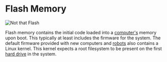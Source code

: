 # Flash Memory
![Not that Flash](item:oc2r:flash_memory)

Flash memory contains the initial code loaded into a [computer's](../block/computer.md) memory upon boot. This typically at least includes the firmware for the system. The default firmware provided with new computers and [robots](robot.md) also contains a Linux kernel. This kernel expects a root filesystem to be present on the first [hard drive](hard_drive.md) in the system.
